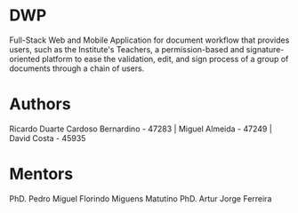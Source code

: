 # DWP
Full-Stack Web and Mobile Application for document workflow that provides users, such as the Institute's Teachers, a permission-based and signature-oriented platform to ease the validation, edit, and sign process of a group of documents through a chain of users.

# Authors

Ricardo Duarte Cardoso Bernardino - 47283 |
Miguel Almeida - 47249 |
David Costa - 45935 

# Mentors

PhD. Pedro Miguel Florindo Miguens Matutino
PhD. Artur Jorge Ferreira

